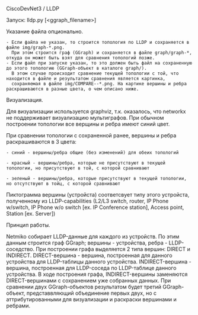 CiscoDevNet3 / LLDP

Запуск: lldp.py [<ggraph_filename>]

  Указание файла опционально.  
  
	- Если файла не указан, то строится топология по LLDP и сохраняется в файле img/graph-*.png.	
	  При этом строится граф (GGraph) и сохраняется в файле graph/graph-*, откуда он может быть взят для сравнения топологий позже. 
	- Если файл при запуске указан, то это должен быть файл на сохраненную до этого топологию (GGraph-объект в каталоге graph/).	
	  В этом случае происходит сравнение текущей топологии с той, что находится в файле и результатом сравнения является картинка,  
	  сохраняемая в файле img/COMPARE--*.png. На картике вершины и ребра раскрашиваются в разные цвета, о чем описано ниже.
	  

Визуализация.

Для визуализации используется graphviz, т.к. оказалось, что networkx не поддерживает визуализацию мультиграфов.
При обычном построении топологии все верщины и ребра имеют синий цвет.

При сравнении топологии с сохраненной ранее, вершины и ребра раскрашиваются в 3 цвета:

	- синий - вершины/ребра общие (без изменений) для обеих топологий

	- красный - вершины/ребра, которые не присутствуют в текущей топологии, но присутствуют в той, с которой сравнивают

	- зеленый - вершины/ребра, которые присутствуют в текущей топологии, но отсутствуют в тойц, с которой сравнивают

	
Пиктограмма вершины (устройста) соответсвует типу этого устройста, полученному из LLDP-capabilities (L2/L3 switch, router, IP Phone w/switch, IP Phone w/o switch [ex. IP Conference station], Access point, Station [ex. Server])


Принцип работы.

Netmiko собирает LLDP-данные для каждого из устройств. По этим данным строится граф GGraph; вершины - устройства, ребра - LLDP-соседство.
При построении графа выделяется 2 типа вершин: DIRECT и INDIRECT.
DIRECT-вершина - вершина, построенная для данного устройства для LLDP-таблицы данного устройства.
INDIRECT-вершина - вершина, построенная для LLDP-соседа по LLDP-таблице данного устройства.
В ходе построения графа, INDIRECT-вершины заменяются DIRECT-вершинами с сохранением уже собранных данных.
При сравнении двух GGraph-объектов результатом будет третий GGraph-объект, представвляющий объединение первых двух,
но с аттрибутированными для визуализации и раскраски вершинами и ребрами.
